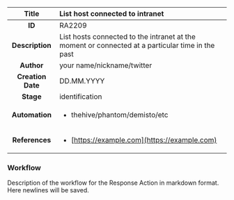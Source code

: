 | Title                       |  List host connected to intranet         |
|:---------------------------:|:--------------------|
| **ID**                      | RA2209            |
| **Description**             | List hosts connected to the intranet at the moment or connected at a particular time in the past   |
| **Author**                  | your name/nickname/twitter        |
| **Creation Date**           | DD.MM.YYYY |
| **Stage**                   | identification         |
| **Automation** |<ul><li>thehive/phantom/demisto/etc</li></ul>|
| **References** |<ul><li>[https://example.com](https://example.com)</li></ul>|

### Workflow

Description of the workflow for the Response Action in markdown format.  
Here newlines will be saved.  
